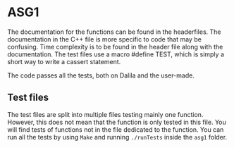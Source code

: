 # ASG1

The documentation for the functions can be found in the headerfiles. The documentation in the C++ file is more specific to code that may be confusing. Time complexity is to be found in the header file along with the documentation.
The test files use a macro #define TEST, which is simply a short way to write a cassert statement. 

The code passes all the tests, both on Dalila and the user-made.

## Test files
The test files are split into multiple files testing mainly one function. However, this does not mean that the function is only tested in this file. You will find tests of functions not in the file dedicated to the function.
You can run all the tests by using `Make` and running `./runTests` inside the `asg1` folder.
